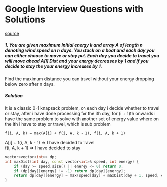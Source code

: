 # Google Interview Questions with Solutions
[source](https://leetcode.com/discuss/post/6185127/2024-google-interview-questions-compilat-mjrf/)

##### 1. You are given maximum initial energy k and array A of length n denoting wind speed on n days. You stuck on a boat and each day you can either choose to move or stay put. Each day you decide to travel you will move ahead A[i] Dist and your energy decreases by 1 and if you decide to stay the your energy increases by 1.
Find the maximum distance you can travel without your energy dropping below zero after n days.

##### Solution
It is a classic 0-1 knapsack problem, on each day i decide whether to travel or stay, after i have done processing for the ith day, for (i + 1)th onwards i have the same problem to solve with another set of energy value where on the ith i have to stay or travel, which is sub problem

```f(i, A, k) = max(A[i] + f(i, A, k - 1), f(i, A, k + 1)```<br />

A[i] + f(i, A, k - 1) => I have decided to travel<br />
f(i, A, k + 1) => I have decided to stay<br />

```cpp
vector<vector<int>> dp;
int maxDist(int day, const vector<int>& speed, int energy) {
    if (day >= speed.size() || energy <= 0) return 0;
    if (dp[day][energy] != -1) return dp[day][energy];
    return dp[day][energy] = max(speed[day] + maxDist(day + 1, speed, energy - 1),  maxDist(day + 1, speed, energy + 1));
}
```
